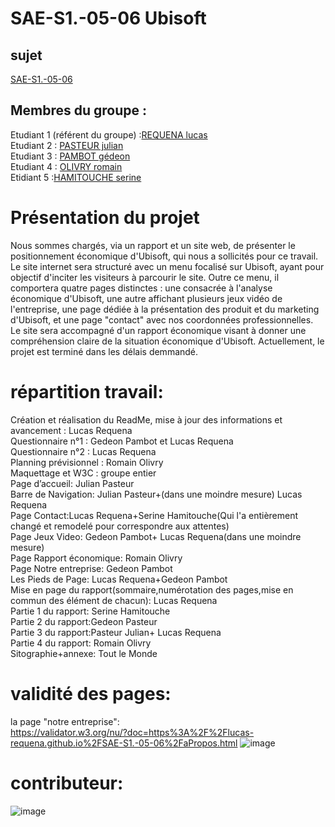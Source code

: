 # SAE-S1.-05-06 Ubisoft

## sujet

[SAE-S1.-05-06](https://lucas-requena.github.io/SAE-S1.-05-06/)

## Membres du groupe :
Etudiant 1 (référent du groupe) :[REQUENA lucas](mailto:lrequena@edu.univ-fcomte.fr?subject=SAE_1_05_06)  
Etudiant 2 : [PASTEUR julian](mailto:jpasteu4@edu.univ-fcomte.fr?subject=SAE_1_05_06)   
Etudiant 3 : [PAMBOT gédeon](mailto:gpambot@edu.univ-fcomte.fr?subject=SAE_1_05_06)  
Etudiant 4 : [OLIVRY romain](mailto:rolivry@edu.univ-fcomte.fr?subject=SAE_1_05_06)  
Etidiant 5 :[HAMITOUCHE serine](mailto:shamitou@edu.univ-fcomte.fr?subject=SAE_1_05_06)
 
# Présentation du projet

Nous sommes chargés, via un rapport et un site web, de présenter le positionnement économique d'Ubisoft, qui nous a sollicités pour ce travail. Le site internet sera structuré avec un menu focalisé sur Ubisoft, ayant pour objectif d'inciter les visiteurs à parcourir le site. Outre ce menu, il comportera quatre pages distinctes : une consacrée à l'analyse économique d'Ubisoft, une autre affichant plusieurs jeux vidéo de l'entreprise, une page dédiée à la présentation des produit et du marketing d'Ubisoft, et une page "contact" avec nos coordonnées professionnelles. Le site sera accompagné d'un rapport économique visant à donner une compréhension claire de la situation économique d'Ubisoft.
Actuellement, le projet est terminé dans les délais demmandé.

# répartition travail:

Création et réalisation du ReadMe, mise à jour des informations et avancement : Lucas Requena  
Questionnaire n°1 : Gedeon Pambot et Lucas Requena  
Questionnaire n°2 : Lucas Requena  
Planning prévisionnel : Romain Olivry  
Maquettage et W3C : groupe entier  
Page d’accueil: Julian Pasteur  
Barre de Navigation: Julian Pasteur+(dans une moindre mesure) Lucas Requena  
Page Contact:Lucas Requena+Serine Hamitouche(Qui l'a entièrement changé et remodelé pour correspondre aux attentes)  
Page Jeux Video: Gedeon Pambot+ Lucas Requena(dans une moindre mesure)  
Page Rapport économique: Romain Olivry  
Page Notre entreprise: Gedeon Pambot  
Les Pieds de Page: Lucas Requena+Gedeon Pambot  
Mise en page du rapport(sommaire,numérotation des pages,mise en commun des élément de chacun): Lucas Requena  
Partie 1 du rapport: Serine Hamitouche  
Partie 2 du rapport:Gedeon Pasteur  
Partie 3 du rapport:Pasteur Julian+ Lucas Requena  
Partie 4 du rapport: Romain Olivry  
Sitographie+annexe: Tout le Monde  
# validité des pages:

la page "notre entreprise":  
https://validator.w3.org/nu/?doc=https%3A%2F%2Flucas-requena.github.io%2FSAE-S1.-05-06%2FaPropos.html
![image](https://github.com/user-attachments/assets/6d024339-8646-418d-a378-f4b7aea8fd9e)


# contributeur:

![image](https://github.com/user-attachments/assets/bcc00f97-9133-497b-93cb-77f3dc1b7e53)



